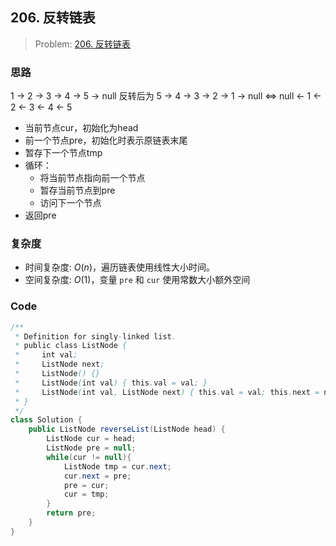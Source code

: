 ## 206. 反转链表

> Problem: [206. 反转链表](https://leetcode.cn/problems/reverse-linked-list/description/)

### 思路

1 -> 2 -> 3 -> 4 -> 5 -> null 反转后为 5 -> 4 -> 3 -> 2 -> 1 -> null <=> null <- 1 <- 2 <- 3 <- 4 <- 5

- 当前节点cur，初始化为head
- 前一个节点pre，初始化时表示原链表末尾
- 暂存下一个节点tmp
- 循环：
  - 将当前节点指向前一个节点
  - 暂存当前节点到pre
  - 访问下一个节点
- 返回pre

### 复杂度

- 时间复杂度: $O(n)$，遍历链表使用线性大小时间。
- 空间复杂度: $O(1)$，变量 `pre` 和 `cur` 使用常数大小额外空间

### Code

```java
/**
 * Definition for singly-linked list.
 * public class ListNode {
 *     int val;
 *     ListNode next;
 *     ListNode() {}
 *     ListNode(int val) { this.val = val; }
 *     ListNode(int val, ListNode next) { this.val = val; this.next = next; }
 * }
 */
class Solution {
    public ListNode reverseList(ListNode head) {
        ListNode cur = head;
        ListNode pre = null;
        while(cur != null){
            ListNode tmp = cur.next;
            cur.next = pre;
            pre = cur;
            cur = tmp;
        }
        return pre;
    }
}
```

